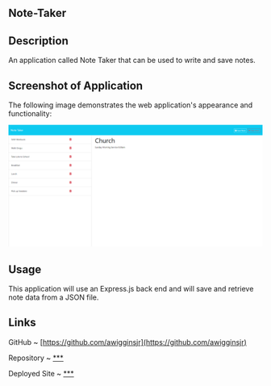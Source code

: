 ## Note-Taker

## Description

An application called Note Taker that can be used to write and save notes.

## Screenshot of Application

The following image demonstrates the web application's appearance and functionality:

![screenshot](/public/assets/images/notetakerscreenshot.png)

## Usage

This application will use an Express.js back end and will save and retrieve note data from a JSON file.

## Links

GitHub ~ [https://github.com/awigginsjr](https://github.com/awigginsjr)

Repository ~ [\*\*\*](***)

Deployed Site ~ [\*\*\*](***)
